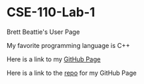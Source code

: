 # CSE-110-Lab-1
Brett Beattie's User Page

My favorite programming language is C++

Here is a link to my [GitHub Page](brettbeat.github.io)

Here is a link to the [repo](https://github.com/brettbeat/brettbeat.github.io) for my GitHub Page
